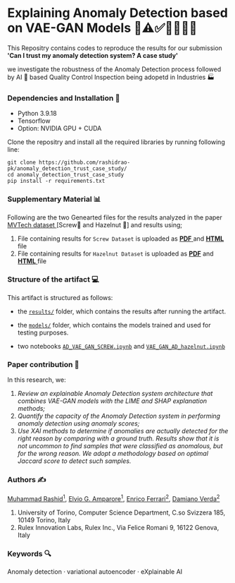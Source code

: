 # Explaining Anomaly Detection based on VAE-GAN Models 🦠⚠️✅🫱🏻‍🫲🏼

This Repositry contains codes to reproduce the results for our submission <b>'Can I trust my anomaly detection system? A case study'</b> 
<p> we investigate the robustness of the Anomaly Detection process followed by AI 🤖 based Quality Control Inspection being adopetd in Industries 🏭 </p>

### Dependencies and Installation 🔧
- Python 3.9.18
- Tensorflow
- Option: NVIDIA GPU + CUDA

Clone the repositry and install all the required libraries by running following line:

```
git clone https://github.com/rashidrao-pk/anomaly_detection_trust_case_study/
cd anomaly_detection_trust_case_study
pip install -r requirements.txt
```

### Supplementary Material 📊
Following are the two Genearted files for the results analyzed in the paper <a href='https://www.mvtec.com/company/research/datasets/mvtec-ad'>MVTech dataset </a> [Screw🔩 and Hazelnut 🌰] and results using;
1. File containing results for `Screw Dataset` is uploaded as <a href='https://github.com/rashidrao-pk/anomaly_detection_trust_case_study/blob/main/results/screw/imgs_screw_full.pdf'>**PDF** </a> and <a href='https://htmlpreview.github.io/?https://github.com/rashidrao-pk/anomaly_detection_trust_case_study/blob/main/results/screw/imgs_screw_full.html'>**HTML** </a> file
2. File containing results for `Hazelnut Dataset` is uploaded as <a href='https://github.com/rashidrao-pk/anomaly_detection_trust_case_study/blob/main/results/hazelnut/imgs_hazelnut_full.pdf'>**PDF**</a> and <a href='https://htmlpreview.github.io/?https://github.com/rashidrao-pk/anomaly_detection_trust_case_study/blob/main/results/screw/imgs_screw_full.html'>**HTML** </a> file



### Structure of the artifact 💻

This artifact is structured as follows:

- the [`results/`](https://github.com/rashidrao-pk/anomaly_detection_trust_case_study/blob/main/results) folder, which contains the results after running the artifact.
- the [`models/`](https://github.com/rashidrao-pk/anomaly_detection_trust_case_study/blob/main/models) folder, which contains the models trained and used for testing purposes.

- two notebooks [`AD_VAE_GAN_SCREW.ipynb`](https://github.com/rashidrao-pk/anomaly_detection_trust_case_study/blob/main/AD_VAE_GAN_SCREW.ipynb) and [`VAE_GAN_AD_hazelnut.ipynb`](https://github.com/rashidrao-pk/anomaly_detection_trust_case_study/blob/main/AD_VAE_GAN_HAZELNUT.ipynb)

### Paper contribution 📃
In this research, we:

1. *Review an explainable Anomaly Detection system architecture that combines VAE-GAN
models with the LIME and SHAP explanation methods;*
2. *Quantify the capacity of the Anomaly Detection system in performing anomaly detection
using anomaly scores;*
3. *Use XAI methods to determine if anomalies are actually detected for the
right reason by comparing with a ground truth. Results show that it is not
uncommon to find samples that were classified as anomalous, but for the
wrong reason. We adopt a methodology based on optimal Jaccard score to
detect such samples.*

### Authors ✍️
[Muhammad Rashid<sup>1</sup>](https://scholar.google.com/citations?user=F5u_Z5MAAAAJ&hl=en), [Elvio G. Amparore<sup>1</sup>](https://scholar.google.com/citations?user=Hivlp1kAAAAJ&hl=en&oi=ao), [Enrico Ferrari<sup>2</sup>](https://scholar.google.com/citations?user=QOflGNIAAAAJ&hl=en&oi=ao), [Damiano Verda<sup>2</sup>](https://scholar.google.com/citations?user=t6o9YSsAAAAJ&hl=en&oi=ao)
1. University of Torino, Computer Science Department, C.so Svizzera 185, 10149 Torino, Italy
2. Rulex Innovation Labs, Rulex Inc., Via Felice Romani 9, 16122 Genova, Italy
### Keywords 🔍
Anomaly detection · variational autoencoder · eXplainable
AI



